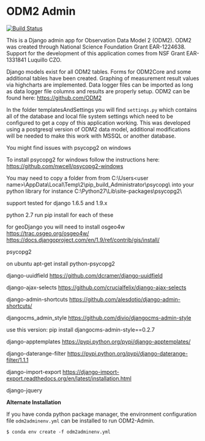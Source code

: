 # ODM2 Admin

[![Build Status](https://travis-ci.org/miguelcleon/ODM2-Admin.svg?branch=master)](https://travis-ci.org/miguelcleon/ODM2-Admin)

This is a Django admin app for Observation Data Model 2 (ODM2). ODM2 was created through National Science Foundation Grant EAR-1224638. Support for the development of this application comes
from NSF Grant EAR-1331841 Luquillo CZO.

Django models exist for all ODM2 tables. Forms for ODM2Core and some additional tables have been created. Graphing of measurement result values via highcharts are implemented. Data logger files can be imported as long as data logger file columns and results are properly setup.
ODM2 can be found here: https://github.com/ODM2

In the folder templatesAndSettings you will find `settings.py` which contains all of the database and local file system settings which need to be configured to get a copy of this application working. This was developed using a postgresql version of ODM2 data model, additional modifications will be needed to make this work with MSSQL or another database.

You might find issues with psycopg2 on windows

To install psycopg2 for windows follow the instructions here:
https://github.com/nwcell/psycopg2-windows

You may need to copy a folder from from C:\Users\<user name>\AppData\Local\Temp\2\pip_build_Administrator\psycopg\ into your python library for instance C:\Python27\Lib\site-packages\psycopg2\

support tested for django 1.6.5 and 1.9.x

python 2.7
run pip install for each of these

for geoDjango you will need to install osgeo4w https://trac.osgeo.org/osgeo4w/
https://docs.djangoproject.com/en/1.9/ref/contrib/gis/install/


psycopg2

on ubuntu apt-get install python-psycopg2

django-uuidfield https://github.com/dcramer/django-uuidfield

django-ajax-selects https://github.com/crucialfelix/django-ajax-selects

django-admin-shortcuts https://github.com/alesdotio/django-admin-shortcuts/

djangocms_admin_style https://github.com/divio/djangocms-admin-style

use this version: pip install djangocms-admin-style==0.2.7

django-apptemplates https://pypi.python.org/pypi/django-apptemplates/

django-daterange-filter https://pypi.python.org/pypi/django-daterange-filter/1.1.1

django-import-export https://django-import-export.readthedocs.org/en/latest/installation.html

django-jquery

**Alternate Installation**

If you have conda python package manager, the environment configuration file `odm2adminenv.yml` can be installed to run ODM2-Admin.

`$ conda env create -f odm2adminenv.yml`
